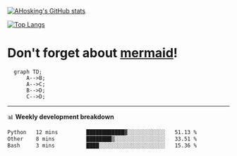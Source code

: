 [![AHosking's GitHub stats](https://github-readme-stats.vercel.app/api?username=ahosking&count_private=true&show_icons=true&theme=onedark&hide_rank=true&include_all_commits=true)](https://github.com/ahosking)

[![Top Langs](https://github-readme-stats.vercel.app/api/top-langs/?username=ahosking&layout=compact&theme=onedark)](https://github.com/ahosking)


# Don't forget about [mermaid](https://github.blog/2022-02-14-include-diagrams-markdown-files-mermaid/)!

```mermaid
  graph TD;
      A-->B;
      A-->C;
      B-->D;
      C-->D;
```
-------

📊 **Weekly development breakdown**

<!--START_SECTION:waka-->

```txt
Python   12 mins         ████████████▓░░░░░░░░░░░░   51.13 %
Other    8 mins          ████████▒░░░░░░░░░░░░░░░░   33.51 %
Bash     3 mins          ████░░░░░░░░░░░░░░░░░░░░░   15.36 %
```

<!--END_SECTION:waka-->
